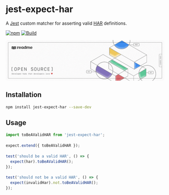 # jest-expect-har

A [Jest](https://jestjs.io/) custom matcher for asserting valid [HAR](https://en.wikipedia.org/wiki/HAR_(file_format)) definitions.

[![npm](https://img.shields.io/npm/v/jest-expect-har)](https://npm.im/jest-expect-har) [![Build](https://github.com/readmeio/jest-expect-har/workflows/CI/badge.svg)](https://github.com/readmeio/jest-expect-har)

<a href="https://readme.com">
<picture>
  <source media="(prefers-color-scheme: dark)" srcset="https://raw.githubusercontent.com/readmeio/.github/main/oss-header-dark.png">
  <source media="(prefers-color-scheme: light)" srcset="https://raw.githubusercontent.com/readmeio/.github/main/oss-header.png">
  <img alt="ReadMe Open Source" src="https://raw.githubusercontent.com/readmeio/.github/main/oss-header.png">
</picture>
</a>

## Installation

```sh
npm install jest-expect-har --save-dev
```

## Usage

```js
import toBeAValidHAR from 'jest-expect-har';

expect.extend({ toBeAValidHAR });

test('should be a valid HAR', () => {
  expect(har).toBeAValidHAR();
});

test('should not be a valid HAR', () => {
  expect(invalidHar).not.toBeAValidHAR();
});
```
